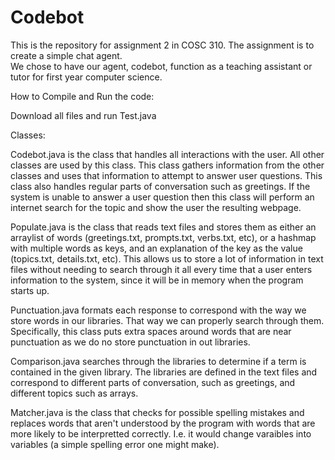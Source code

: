 Codebot
=========

This is the repository for assignment 2 in COSC 310. The assignment is to create a simple chat agent.  
We chose to have our agent, codebot, function as a teaching assistant or tutor for first year computer 
science.


How to Compile and Run the code:

Download all files and run Test.java

Classes:

Codebot.java is the class that handles all interactions with the user. All other classes are used by this class. This class gathers information from the other classes and uses that information to attempt to answer user questions.  This class also handles regular parts of conversation such as greetings.  If the system is unable to answer a user question then this class will perform an internet search for the topic and show the user the resulting webpage.

Populate.java is the class that reads text files and stores them as either an arraylist of words (greetings.txt, prompts.txt, verbs.txt, etc), or a hashmap with multiple words as keys, and an explanation of the key as the value (topics.txt, details.txt, etc). This allows us to store a lot of information in text files without needing to search through it all every time that a user enters information to the system, since it will be in memory when the program starts up.

Punctuation.java formats each response to correspond with the way we store words in our libraries. That way we can properly search through them.  Specifically, this class puts extra spaces around words that are near punctuation as we do no store punctuation in out libraries.

Comparison.java searches through the libraries to determine if a term is contained in the given library. The libraries are defined in the text files and correspond to different parts of conversation, such as greetings, and different topics such as arrays.

Matcher.java is the class that checks for possible spelling mistakes and replaces words that aren't understood by the program with words that are more likely to be interpretted correctly. I.e. it would change varaibles into variables (a simple spelling error one might make).

